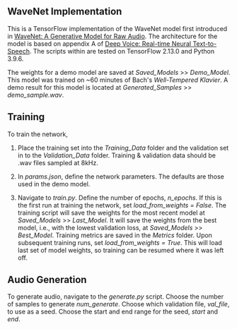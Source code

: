## WaveNet Implementation

This is a TensorFlow implementation of the WaveNet model first introduced in 
[WaveNet: A Generative Model for Raw Audio](https://arxiv.org/abs/1609.03499).
The architecture for the model is based on appendix A of 
[Deep Voice: Real-time Neural Text-to-Speech](https://arxiv.org/abs/1609.03499). 
The scripts within are tested on TensorFlow 2.13.0 and Python 3.9.6.

The weights for a demo model are saved at *Saved_Models* >> *Demo_Model*. This model was 
trained on ~60 minutes of Bach's *Well-Tempered Klavier*.  A demo result for this model is 
located at *Generated_Samples* >> *demo_sample.wav*.

## Training
To train the network, 

1) Place the training set into the 
*Training_Data* folder and the validation set in to the 
*Validation_Data* folder.  Training & validation data should be 
.wav files sampled at 8kHz.


2) In *params.json*, define the network parameters. The defaults are those
used in the demo model.


3) Navigate to *train.py*. Define the number of epochs, *n_epochs*. If this is the first 
run at training the network, set *load_from_weights = False*.  The training script will save 
the weights for the most recent model at *Saved_Models* >> *Last_Model*. It will save the
weights from the best model, i.e., with the lowest validation loss, at *Saved_Models* >> *Best_Model*.  Training metrics
are saved in the *Metrics* folder. Upon subsequent training runs, set *load_from_weights = True*. This 
will load last set of model weights, so training can be resumed where it was left off.



## Audio Generation

To generate audio, navigate to the *generate.py* script. Choose the number of samples 
to generate *num_generate*. Choose which validation file, *val_file*, to use as a seed. Choose the start and end range for the seed,
*start* and *end*. 


